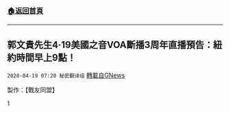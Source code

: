 ###  [:house:返回首頁](https://github.com/ourhimalayas/txt)
---

## 郭文貴先生4·19美國之音VOA斷播3周年直播預告：紐約時間早上9點！
`2020-04-19 07:20 秘密翻译组` [轉載自GNews](https://gnews.org/zh-hant/178223/)

製作：【戰友同盟】

1
